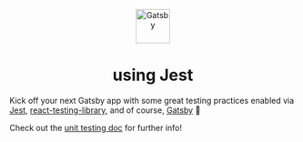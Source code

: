 <p align="center">
  <a href="https://www.gatsbyjs.org">
    <img alt="Gatsby" src="https://www.gatsbyjs.org/monogram.svg" width="60" />
  </a>
</p>
<h1 align="center">
  using Jest
</h1>

Kick off your next Gatsby app with some great testing practices enabled via [Jest][jest], [react-testing-library][react-testing-library], and of course, [Gatsby][gatsby] 💪

Check out the [unit testing doc][unit-testing-doc] for further info!

[jest]: https://jestjs.io/
[react-testing-library]: https://github.com/kentcdodds/react-testing-library
[gatsby]: https://gatsbyjs.org
[unit-testing-doc]: https://gatsbyjs.org/docs/unit-testing/
